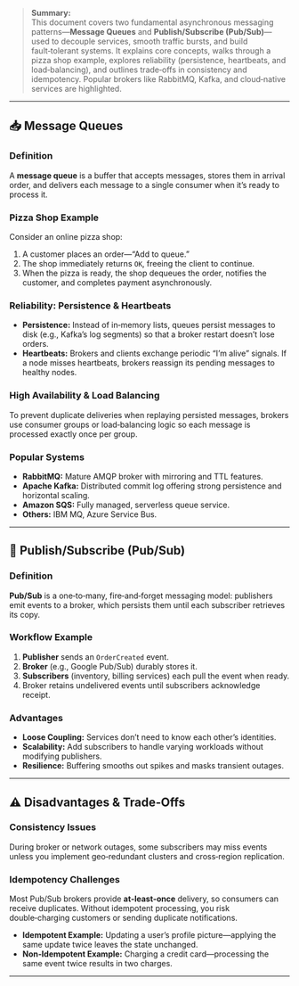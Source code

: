 > **Summary:**  
> This document covers two fundamental asynchronous messaging patterns—**Message Queues** and **Publish/Subscribe (Pub/Sub)**—used to decouple services, smooth traffic bursts, and build fault‑tolerant systems. It explains core concepts, walks through a pizza shop example, explores reliability (persistence, heartbeats, and load‑balancing), and outlines trade‑offs in consistency and idempotency. Popular brokers like RabbitMQ, Kafka, and cloud‑native services are highlighted.  

---

## 📥 Message Queues

### Definition  
A **message queue** is a buffer that accepts messages, stores them in arrival order, and delivers each message to a single consumer when it’s ready to process it.

### Pizza Shop Example  
Consider an online pizza shop:  
1. A customer places an order—“Add to queue.”  
2. The shop immediately returns `OK`, freeing the client to continue. 
3. When the pizza is ready, the shop dequeues the order, notifies the customer, and completes payment asynchronously.

### Reliability: Persistence & Heartbeats  
- **Persistence:** Instead of in‑memory lists, queues persist messages to disk (e.g., Kafka’s log segments) so that a broker restart doesn’t lose orders.  
- **Heartbeats:** Brokers and clients exchange periodic “I’m alive” signals. If a node misses heartbeats, brokers reassign its pending messages to healthy nodes.

### High Availability & Load Balancing  
To prevent duplicate deliveries when replaying persisted messages, brokers use consumer groups or load‑balancing logic so each message is processed exactly once per group.

### Popular Systems  
- **RabbitMQ:** Mature AMQP broker with mirroring and TTL features.  
- **Apache Kafka:** Distributed commit log offering strong persistence and horizontal scaling.  
- **Amazon SQS:** Fully managed, serverless queue service.  
- **Others:** IBM MQ, Azure Service Bus.

---

## 📡 Publish/Subscribe (Pub/Sub)

### Definition  
**Pub/Sub** is a one‑to‑many, fire‑and‑forget messaging model: publishers emit events to a broker, which persists them until each subscriber retrieves its copy.

### Workflow Example  
1. **Publisher** sends an `OrderCreated` event.  
2. **Broker** (e.g., Google Pub/Sub) durably stores it.  
3. **Subscribers** (inventory, billing services) each pull the event when ready.  
4. Broker retains undelivered events until subscribers acknowledge receipt.

### Advantages  
- **Loose Coupling:** Services don’t need to know each other’s identities.  
- **Scalability:** Add subscribers to handle varying workloads without modifying publishers.  
- **Resilience:** Buffering smooths out spikes and masks transient outages.

---

## ⚠️ Disadvantages & Trade‑Offs

### Consistency Issues  
During broker or network outages, some subscribers may miss events unless you implement geo‑redundant clusters and cross‑region replication.

### Idempotency Challenges  
Most Pub/Sub brokers provide **at‑least‑once** delivery, so consumers can receive duplicates. Without idempotent processing, you risk double‑charging customers or sending duplicate notifications.  
- **Idempotent Example:** Updating a user’s profile picture—applying the same update twice leaves the state unchanged.
- **Non‑Idempotent Example:** Charging a credit card—processing the same event twice results in two charges.

---
